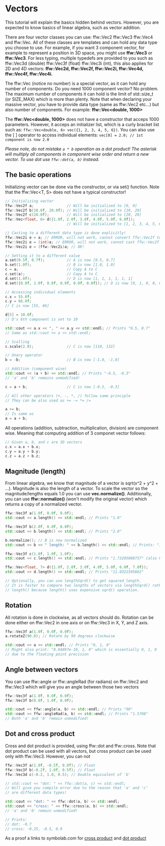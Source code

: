 # Vectors

This tutorial will explain the basics hidden behind vectors. However, you are expected to know basics of linear algebra, such as vector addition.

There are four vector classes you can use: ffw::Vec2 ffw::Vec3 ffw::Vec4 and ffw::Vec. All of these classes are templates and can hold any data type you choose to use. For example, if you want 3 component vector, for example to represent a position in 3D space, you might use **ffw::Vec3<double>** or **ffw::Vec3<float>**. For less typing, multiple typedefs are provided to you such as ffw::Vec3d (double) ffw::Vec3f (float) ffw::Vec3i (int), this also applies for 2D and 4D vectors: **ffw::Vec2d, ffw::Vec2f, ffw::Vec2i, ffw::Vec4d, ffw::Vec4f, ffw::Vec4i.** 

The ffw::Vec (notice no number) is a special vector, as it can hold any number of components. Do you need 1000 component vector? No problem. The maximum number of components it can hold is the limit of std::size_t (or SIZE_MAX) which is more than plenty. Note that when declaring your massive vector, you have to provide data type (same as ffw::Vec2<double> etc...) but also number of components. For example: **ffw::Vec<double, 1000>**

The **ffw::Vec<double, 1000>** does not have a constructor that acceps 1000 parameters. However, it acceps an initializer list, which is a curly bracket list such as: `ffw::Vec<double, 6> vec({1, 2, 3, 4, 5, 6})`. You can also use the [ ] operator to access individual elements: `vec[0] = 2.0; // 1st component is now 2.0`

*Please note, do not mistake `a * b` operation as a dot product! The asterisk will multiply all components in component wise order and return a new vector. To use dot use `ffw::dot(a, b)` instead.*

## The basic operations

Initializing vector can be done via the constructor, or via set() function. Note that the ffw::Vec<T, S> does not have a typical constructor!

```cpp
// Initializing vector
ffw::Vec2f a;               // Will be initialized to [0, 0]
ffw::Vec2f b(10.0f, 20.0f); // Will be initialized to [10, 20]
ffw::Vec2f c(20.0f);        // Will be initialized to [20, 20]
ffw::Vec<float, 6> d({1.0f, 2.0f, 3.0f, 4.0f, 5.0f, 6.0f});
                            // Will be initialized to [1, 2, 3, 4, 5, 6]
```

```cpp
// Casting to a different data type is done explicitly!
ffw::Vec2i e = a; // ERROR, will not work, cannot convert ffw::Vec2f to ffw::Vec2i
ffw::Vec2i e = (int)a; // ERROR, will not work, cannot cast ffw::Vec2f to int
ffw::Vec2i e = (ffw::Vec2i)a; // OK!
```

```cpp
// Setting it to a different value
a.set(0.5f, 0.7f);          // A is now [0.5, 0.7]
b.set(1.0f);                // B is now [1.0, 1.0]
c = a;                      // Copy A to C
c.set(a);                   // Copy A to C
d.set(1.0f);                // D is now [1, 1, 1, 1, 1, 1]
d.set({0.0f, 1.0f, 0.0f, 0.0f, 0.0f, 0.0f}); // D is now [0, 1, 0, 0, 0, 0]
```

```cpp
// Accessing individual elements
c.x = 55.0f;
c.y = 66.0f;
// C is now [55, 66]

d[5] = 10.0f;
// D's 6th component is set to 10

std::cout << a.x << ", " << a.y << std::endl; // Prints "0.5, 0.7"
// Same as std::cout << a << std::endl;
```

```cpp
// Scalling
c.scale(2.0);               // C is now [110, 132]
```

```cpp
// Unary operator
b = -b;                     // B is now [-1.0, -1.0]

// Addition (component wise)
std::cout << (a + b) << std::endl; // Prints "-0.5, -0.3"
// 'a' and 'b' remains unmodified!

c = a + b;                  // C is now [-0.5, -0.3]

// All other operators (+, -, *, /) follow same principle 
// They can be also used as += -= *= /= 

a += b;
// Is same as
a = a + b;
```

All operations (addition, subtraction, multiplication, division) are component wise. Meaning that computing addition of 3 componet vector follows:

```cpp
// Given a, b, and c are 3D vectors
c.x = a.x + b.x;
c.y = a.y + b.y;
c.z = a.z + b.z;
```

## Magnitude (length) 

From linear algebra, we know that magnitude of a vector is sqrt(x^2 + y^2 + ...). Magnitude is also the length of a vector. To scale the vector so the magnitude/lengths equals 1.0 you can use **vec.normalize()**. Additionally, you can use **ffw::normalize()** (won't modify the original vector) which returns a copy of a normalized vector. 

```cpp
ffw::Vec3f a(1.0f, 0.0f, 0.0f);
std::cout << a.length() << std::endl; // Prints "1.0"

ffw::Vec3f b(2.0f, 0.0f, 0.0f);
std::cout << b.length() << std::endl; // Prints "2.0"

b.normalize(); // B is now normalized
std::cout << b << " length: " << b.length() << std::endl; // Prints: "1, 0, 0 length: 1"

ffw::Vec3f c(1.0f, 1.0f, 1.0f);
std::cout << c.length() << std::endl; // Prints "1.73205080757" (also known as sqrt(3))

ffw::Vec<float, 7> d({1.0f, 2.0f, 3.0f, 4.0f, 5.0f, 6.0f, 7.0f});
std::cout << d.length() << std::endl; // Prints "11.8321595662"

// Optionally, you can use lengthSqrd() to get squared length.
// It is faster to compare two lengths of vectors via lengthSqrd() rather than
// length() because length() uses expensive sqrd() operation.
```

## Rotation

All rotation is done in clockwise, as all vectors should do. Rotation can be done either on ffw::Vec2 in one axis or on ffw::Vec3 in X, Y, and Z axis. 

```cpp
ffw::Vec3f a(1.0f, 0.0f, 0.0f);
a.rotateZ(90.0); // Rotate by 90 degrees clockwise

std::cout << a << std::endl; // Prints "0, 1, 0"
// Might also print: "8.94897e-10, 1, 0" which is essentially 0, 1, 0
// due to the floating point precision
```

## Angle between vectors

You can use ffw::angle or ffw::angleRad (for radians) on ffw::Vec2 and ffw::Vec3 which will give you an angle between those two vectors

```cpp
ffw::Vec3f a(1.0f, 0.0f, 0.0f);
ffw::Vec3f b(0.0f, 1.0f, 0.0f);

std::cout << ffw::angle(a, b) << std::endl; // Prints "90"
std::cout << ffw::angleRad(a, b) << std::endl; // Prints "1.5708"
// Both 'a' and 'b' remain unmodified!
```

## Dot and cross product

Cross and dot product is provided, using ffw::dot and ffw::cross. Note that dot product can be used with all vectors, but cross product can be used only with ffw::Vec3. However, you can not 

```cpp
ffw::Vec3f a(1.0f, -0.5f, 0.0f); // Float
ffw::Vec3f b(-0.2f, 1.0f, 0.5f); // Float
ffw::Vec3d c(-0.2, 1.0, 0.5); // Double equivalent of 'b'

// std::cout << "dot: " << ffw::dot(a, c) << std::endl;
// Will give you compile error due to the reason that 'a' and 'c'
// are different data types!

std::cout << "dot: " << ffw::dot(a, b) << std::endl;
std::cout << "cross: " << ffw::cross(a, b) << std::endl;
// 'a' and 'b' remain unmodified!

// Prints:
// dot: -0.7
// cross: -0.25, -0.5, 0.9
```

As a proof a links to symbolab.com for [cross product](https://www.symbolab.com/solver/vector-cross-product-calculator/%5Cbegin%7Bpmatrix%7D1%26-0.5%260%5Cend%7Bpmatrix%7D%5Ctimes%5Cbegin%7Bpmatrix%7D-0.2%261%260.5%5Cend%7Bpmatrix%7D) and [dot product](https://www.symbolab.com/solver/vector-dot-product-calculator/%5Cleft(1%2C%20-0.5%2C%200%5Cright)%5Ccdot%5Cleft(-0.2%2C%201%2C%200.5%5Cright))

